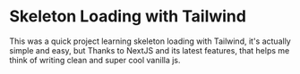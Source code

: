 # Skeleton Loading with Tailwind

This was a quick project learning skeleton loading with Tailwind, it's actually simple and easy, but Thanks to NextJS and its latest features, that helps me think of writing clean and super cool vanilla js.
